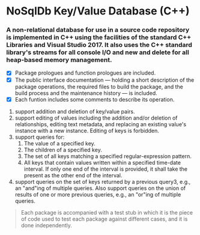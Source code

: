 # NoSqlDb Key/Value Database (C++)
### A non-relational database for use in a source code repository is implemented in C++ using the facilities of the standard C++ Libraries and Visual Studio 2017. It also uses the C++ standard library's streams for all console I/O and new and delete for all heap-based memory management.

- [x] Package prologues and function prologues are included.
- [x] The public interface documentation — holding a short description of the package operations, the required files to build the package, and the build process and the maintenance history — is included.
- [x] Each funtion includes some comments to describe its operation.

1. support addition and deletion of key/value pairs.
1. support editing of values including the addition and/or deletion of relationships, editing text metadata, and replacing an existing value's instance with a new instance. Editing of keys is forbidden.
1. support queries for:
   1. The value of a specified key.
   1. The children of a specified key.
   1. The set of all keys matching a specified regular-expression pattern.
   1. All keys that contain values written within a specified time-date interval. If only one end of the interval is provided, it shall take the present as the other end of the interval.
1. support queries on the set of keys returned by a previous query3, e.g., an "and"ing of multiple queries. Also support queries on the union of results of one or more previous queries, e.g., an "or"ing of multiple queries.

> Each package is accompanied with a test stub in which it is the piece of code used to test each package against different cases, and it is done independently.
